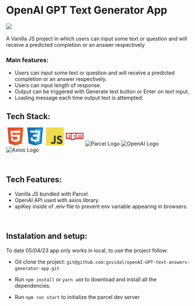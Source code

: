 # OpenAI GPT Text Generator App

<a href="https://github.com/gsvidal/openAI-GPT-text-answers-generator-app">
  <img src="https://i.postimg.cc/6qbVj1sx/openai-gpt-text-gen.gif">
</a> 

A Vanilla JS project in which users can input some text or question and will receive a predicted completion or an answer respectively

### Main features:
- Users can input some text or question and will receive a predicted completion or an answer respectively.
- Users can input length of response.
- Output can be triggered with Generate text button or Enter on text input.
- Loading message each time output text is attempted.

## Tech Stack:

<img src="https://github.com/devicons/devicon/blob/master/icons/html5/html5-original.svg" alt="html5 Logo" width="50" height="50"/> <img src="https://github.com/devicons/devicon/blob/master/icons/css3/css3-original.svg" alt="css3 Logo" width="50" height="50"/>
<img src="https://github.com/devicons/devicon/blob/master/icons/javascript/javascript-original.svg" alt="javascript Logo" width="50" height="50"/>
<img src="https://github.com/devicons/devicon/blob/master/icons/npm/npm-original-wordmark.svg" alt="npm Logo" width="50" height="50"/>
<img src="https://user-images.githubusercontent.com/69181178/230222569-83a4ee49-3782-47b5-9a3c-ddf15c1c292c.png" alt="Parcel Logo" width="60" height="50" title="Parcel"/>
<img src="https://user-images.githubusercontent.com/69181178/230222957-2c53754b-c555-465a-8bea-69a7a1d6eb08.png" alt="OpenAI Logo" width="120" height="50" title="Parcel"/>
<img src="https://axios-http.com/assets/logo.svg" alt="Axios Logo" width="80" height="50" title="Parcel"/>

<br />

## Tech Features: 
- Vanilla JS bundled with Parcel.
- OpenAI API used with axios library.
- apiKey inside of .env file to prevent env variable appearing in browsers.

<br />

## Instalation and setup:

To date 05/04/23 app only works in local, to use the project follow:

- Git clone the project: `git@github.com:gsvidal/openAI-GPT-text-answers-generator-app.git`

- Run `npm install` or `yarn add` to download and install all the dependencies.

- Run `npm run start` to initialize the parcel dev server
